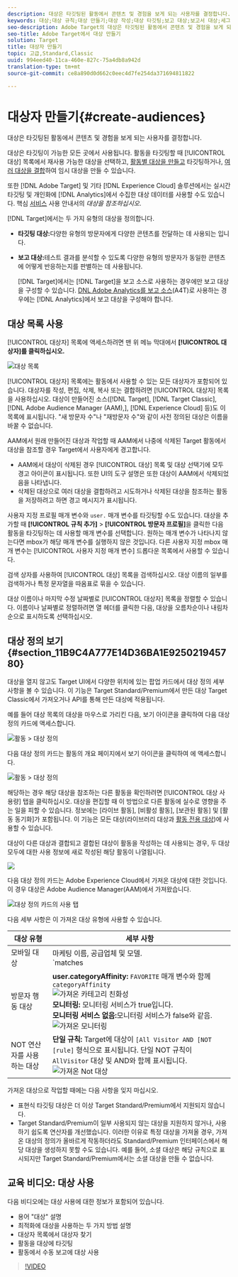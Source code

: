 ```yaml
---
description: 대상은 타깃팅된 활동에서 콘텐츠 및 경험을 보게 되는 사용자를 결정합니다.
keywords: 대상;대상 규칙;대상 만들기;대상 작성;대상 타깃팅;보고 대상;보고서 대상;세그먼트;사용자 지정 프로필 매개 변수;대상 정의;대상 목록
seo-description: Adobe Target의 대상은 타깃팅된 활동에서 콘텐츠 및 경험을 보게 되는 사용자를 결정합니다.
seo-title: Adobe Target에서 대상 만들기
solution: Target
title: 대상자 만들기
topic: 고급,Standard,Classic
uuid: 994eed40-11ca-460e-827c-75a4db8a942d
translation-type: tm+mt
source-git-commit: ce8a890d0d662c0eec4d7fe254da371694811822

---
```



# 대상자 만들기{#create-audiences}

대상은 타깃팅된 활동에서 콘텐츠 및 경험을 보게 되는 사용자를 결정합니다.

대상은 타깃팅이 가능한 모든 곳에서 사용됩니다. 활동을 타깃팅할 때 [!UICONTROL 대상] 목록에서 재사용 가능한 대상을 선택하고, [활동별 대상을 만들고](/help/c-target/creating-activity-only-audience.md) 타깃팅하거나, [여러 대상을 결합](/help/c-target/combining-multiple-audiences.md#concept_A7386F1EA4394BD2AB72399C225981E5)하여 임시 대상을 만들 수 있습니다.

또한 [!DNL Adobe Target] 및 기타 [!DNL Experience Cloud] 솔루션에서는 실시간 타깃팅 및 개인화에 [!DNL Analytics]에서 수집한 대상 데이터를 사용할 수도 있습니다. 핵심 [서비스](https://docs.adobe.com/content/help/en/core-services/interface/audiences/audience-library.html) 사용 안내서의 *대상을 참조하십시오*.

[!DNL Target]에서는 두 가지 유형의 대상을 정의합니다.

* **타깃팅 대상:**&#x200B;다양한 유형의 방문자에게 다양한 콘텐츠를 전달하는 데 사용되는 입니다.
* **보고 대상:**&#x200B;테스트 결과를 분석할 수 있도록 다양한 유형의 방문자가 동일한 콘텐츠에 어떻게 반응하는지를 판별하는 데 사용됩니다.

   [!DNL Target]에서는 [!DNL Target]을 보고 소스로 사용하는 경우에만 보고 대상을 구성할 수 있습니다. [DNL Adobe Analytics를 보고 소스](/help/c-integrating-target-with-mac/a4t/a4t.md)(A4T)로 사용하는 경우에는 [!DNL Analytics]에서 보고 대상을 구성해야 합니다.

## 대상 목록 사용

[!UICONTROL 대상자] 목록에 액세스하려면 맨 위 메뉴 막대에서 **[!UICONTROL 대상자]를 클릭하십시오.**

![대상 목록](assets/audiences_list.png)

[!UICONTROL 대상자] 목록에는 활동에서 사용할 수 있는 모든 대상자가 포함되어 있습니다. 대상자를 작성, 편집, 삭제, 복사 또는 결합하려면 [!UICONTROL 대상자] 목록을 사용하십시오. 대상이 만들어진 소스([!DNL Target], [!DNL Target Classic], [!DNL Adobe Audience Manager (AAM),], [!DNL Experience Cloud] 등)도 이 목록에 표시됩니다. "새 방문자 수"나 "재방문자 수"와 같이 사전 정의된 대상은 이름을 바꿀 수 없습니다.

AAM에서 원래 만들어진 대상과 작업할 때 AAM에서 나중에 삭제된 Target 활동에서 대상을 참조할 경우 Target에서 사용자에게 경고합니다.

* AAM에서 대상이 삭제된 경우 [!UICONTROL 대상] 목록 및 대상 선택기에 모두 경고 아이콘이 표시됩니다. 또한 UI의 도구 설명은 또한 대상이 AAM에서 삭제되었음을 나타냅니다.
* 삭제된 대상으로 여러 대상을 결합하려고 시도하거나 삭제된 대상을 참조하는 활동을 저장하려고 하면 경고 메시지가 표시됩니다.

사용자 지정 프로필 매개 변수와 `user.` 매개 변수를 타깃팅할 수도 있습니다. 대상을 추가할 때 **[!UICONTROL 규칙 추가]** &gt; **[!UICONTROL 방문자 프로필]**&#x200B;을 클릭한 다음 활동을 타깃팅하는 데 사용할 매개 변수를 선택합니다. 원하는 매개 변수가 나타나지 않는다면 mbox가 해당 매개 변수를 실행하지 않은 것입니다. 다른 사용자 지정 mbox 매개 변수는 [!UICONTROL 사용자 지정 매개 변수] 드롭다운 목록에서 사용할 수 있습니다.

검색 상자를 사용하여 [!UICONTROL 대상] 목록을 검색하십시오. 대상 이름의 일부를 검색하거나 특정 문자열을 따옴표로 묶을 수 있습니다.

대상 이름이나 마지막 수정 날짜별로 [!UICONTROL 대상자] 목록을 정렬할 수 있습니다. 이름이나 날짜별로 정렬하려면 열 헤더를 클릭한 다음, 대상을 오름차순이나 내림차순으로 표시하도록 선택하십시오.

## 대상 정의 보기 {#section_11B9C4A777E14D36BA1E925021945780}

대상을 열지 않고도 Target UI에서 다양한 위치에 있는 팝업 카드에서 대상 정의 세부 사항을 볼 수 있습니다. 이 기능은 Target Standard/Premium에서 만든 대상 Target Classic에서 가져오거나 API를 통해 만든 대상에 적용됩니다.

예를 들어 대상 목록의 대상을 마우스로 가리킨 다음, 보기 아이콘을 클릭하여 다음 대상 정의 카드에 액세스합니다.

![활동 &gt; 대상 정의](assets/audience_definition_list.png)

다음 대상 정의 카드는 활동의 개요 페이지에서 보기 아이콘을 클릭하여 에 액세스합니다.

![활동 &gt; 대상 정의](assets/audience_definition_list.png)

해당하는 경우 해당 대상을 참조하는 다른 활동을 확인하려면 [!UICONTROL 대상 사용량] 탭을 클릭하십시오. 대상을 편집할 때 이 방법으로 다른 활동에 실수로 영향을 주는 일을 피할 수 있습니다. 정보에는 [라이브 활동], [비활성 활동], [보관된 활동] 및 [활동 동기화]가 포함됩니다. 이 기능은 모든 대상(라이브러리 대상과 [활동 전용 대상](../../c-target/creating-activity-only-audience.md#concept_A6BADCF530ED4AE1852E677FEBE68483))에 사용할 수 있습니다.

대상이 다른 대상과 결합되고 결합된 대상이 활동을 작성하는 데 사용되는 경우, 두 대상 모두에 대한 사용 정보에 새로 작성된 해당 활동이 나열됩니다.

![](assets/audience_definition_list_usage.png)

다음 대상 정의 카드는 Adobe Experience Cloud에서 가져온 대상에 대한 것입니다. 이 경우 대상은 Adobe Audience Manager(AAM)에서 가져왔습니다. 

![대상 정의 카드의 사용 탭](assets/audience_definition_mc.png)

다음 세부 사항은 이 가져온 대상 유형에 사용할 수 있습니다.

| 대상 유형 | 세부 사항 |
|--- |--- |
| 모바일 대상 | 마케팅 이름, 공급업체 및 모델.<br>`matches | does not match` 연산자가 `equals | does not equal`<br>![가져온 모바일 대상](/help/c-target/c-audiences/assets/imported_mobile_audience.png) 대신 표시됩니다. |
| 방문자 행동 대상 | **user.categoryAffinity:** `FAVORITE` 매개 변수와 함께 `categoryAffinity`<br>![가져온 카테고리 친화성](/help/c-target/c-audiences/assets/imported_category_affinity.png)<br>**모니터링:** 모니터링 서비스가 true입니다.<br>**모니터링 서비스 없음:**&#x200B;모니터링 서비스가 false와 같음.<br>![가져온 모니터링](/help/c-target/c-audiences/assets/imported_monitoring.png) |
| NOT 연산자를 사용하는 대상 | **단일 규칙:** Target에 대상이 `[All Visitor AND [NOT [rule]` 형식으로 표시됩니다. 단일 NOT 규칙이 `AllVisitor` 대상 및 AND와 함께 표시됩니다.<br>![가져온 Not 대상](/help/c-target/c-audiences/assets/imported_not_audience.png) |

가져온 대상으로 작업할 때에는 다음 사항을 잊지 마십시오.

* 표현식 타깃팅 대상은 더 이상 Target Standard/Premium에서 지원되지 않습니다.
* Target Standard/Premium이 일부 사용되지 않는 대상을 지원하지 않거나, 사용하기 쉽도록 연산자를 개선했습니다. 이러한 이유로 특정 대상을 가져올 경우, 가져온 대상의 정의가 올바르게 작동하더라도 Standard/Premium 인터페이스에서 해당 대상을 생성하지 못할 수도 있습니다. 예를 들어, 소셜 대상은 해당 규칙으로 표시되지만 Target Standard/Premium에서는 소셜 대상을 만들 수 없습니다.

## 교육 비디오: 대상 사용

다음 비디오에는 대상 사용에 대한 정보가 포함되어 있습니다.

* 용어 "대상" 설명
* 최적화에 대상을 사용하는 두 가지 방법 설명
* 대상자 목록에서 대상자 찾기
* 활동을 대상에 타깃팅
* 활동에서 수동 보고에 대상 사용

>[!VIDEO](https://video.tv.adobe.com/v/17398?captions=kor)